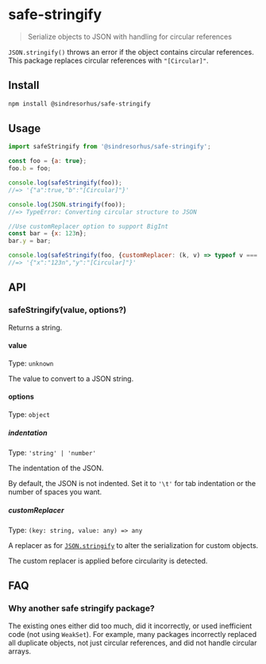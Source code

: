 # safe-stringify

> Serialize objects to JSON with handling for circular references

`JSON.stringify()` throws an error if the object contains circular references. This package replaces circular references with `"[Circular]"`.

## Install

```sh
npm install @sindresorhus/safe-stringify
```

## Usage

```js
import safeStringify from '@sindresorhus/safe-stringify';

const foo = {a: true};
foo.b = foo;

console.log(safeStringify(foo));
//=> '{"a":true,"b":"[Circular]"}'

console.log(JSON.stringify(foo));
//=> TypeError: Converting circular structure to JSON

//Use customReplacer option to support BigInt
const bar = {x: 123n};
bar.y = bar;

console.log(safeStringify(foo, {customReplacer: (k, v) => typeof v === 'bigint' ? `${v.toString()}n` : v}));
//=> '{"x":"123n","y":"[Circular]"}'
```

## API

### safeStringify(value, options?)

Returns a string.

#### value

Type: `unknown`

The value to convert to a JSON string.

#### options

Type: `object`

##### indentation

Type: `'string' | 'number'`

The indentation of the JSON.

By default, the JSON is not indented. Set it to `'\t'` for tab indentation or the number of spaces you want.

##### customReplacer

Type: `(key: string, value: any) => any`

A replacer as for [`JSON.stringify`](https://developer.mozilla.org/en-US/docs/Web/JavaScript/Reference/Global_Objects/JSON/stringify) to alter the serialization for custom objects.

The custom replacer is applied before circularity is detected.

## FAQ

### Why another safe stringify package?

The existing ones either did too much, did it incorrectly, or used inefficient code (not using `WeakSet`). For example, many packages incorrectly replaced all duplicate objects, not just circular references, and did not handle circular arrays.
